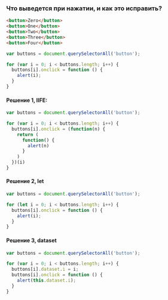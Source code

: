 ### Что выведется при нажатии, и как это исправить?

```html
<button>Zero</button>
<button>One</button>
<button>Two</button>
<button>Three</button>
<button>Four</button>
```
```js
var buttons = document.querySelectorAll('button');

for (var i = 0; i < buttons.length; i++) {
  buttons[i].onclick = function () {
    alert(i);
  }
}
```
#### Решение 1, IIFE:

```js
var buttons = document.querySelectorAll('button');

for (var i = 0; i < buttons.length; i++) {
  buttons[i].onclick = (function(n) {
    return (
      function() {
        alert(n)
      }
    )
  })(i)
}
```
#### Решение 2, let
```js
var buttons = document.querySelectorAll('button');

for (let i = 0; i < buttons.length; i++) {
  buttons[i].onclick = function () {
    alert(i);
  }
}
```
#### Решение 3, dataset
```js
var buttons = document.querySelectorAll('button');

for (var i = 0; i < buttons.length; i++) {
  buttons[i].dataset.i = i;
  buttons[i].onclick = function () {
    alert(this.dataset.i);
  }
}
```
